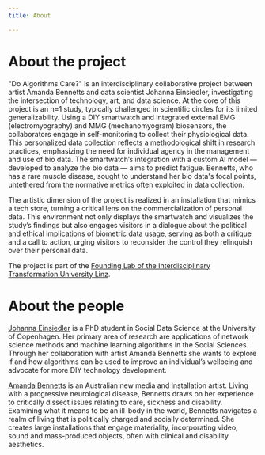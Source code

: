 ```yaml
---
title: About 

---
```


# About the project

"Do Algorithms Care?" is an interdisciplinary collaborative project between artist Amanda Bennetts and data scientist Johanna Einsiedler, investigating the intersection of technology, art, and data science. At the core of this project is an n=1 study, typically challenged in scientific circles for its limited generalizability. Using a DIY smartwatch and integrated external EMG (electromyography) and MMG (mechanomyogram) biosensors, the collaborators engage in self-monitoring to collect their physiological data. This personalized data collection reflects a methodological shift in research practices, emphasizing the need for individual agency in the management and use of bio data. The smartwatch’s integration with a custom AI model — developed to analyze the bio data — aims to predict fatigue. Bennetts, who has a rare muscle disease, sought to understand her bio data's focal points, untethered from the normative metrics often exploited in data collection. 

The artistic dimension of the project  is realized in an installation that mimics a tech store, turning a critical lens on the commercialization of personal data. This environment not only displays the smartwatch and visualizes the study’s findings but also engages visitors in a dialogue about the political and ethical implications of biometric data usage, serving as both a critique and a call to action, urging visitors to reconsider the control they relinquish over their personal data. 

The project is part of the [Founding Lab of the Interdisciplinary Transformation University Linz](https://it-u.at/en/).


# About the people





[Johanna Einsiedler](www.johannaeinsiedler.com) is a PhD student in Social Data Science at the University of Copenhagen. Her primary area of research are applications of network science methods and machine learning algorithms in the Social Sciences. Through her collaboration with artist Amanda Bennetts she wants to explore if and how algorithms can be used to improve an individual’s wellbeing and advocate for more DIY technology development.


[Amanda Bennetts](https://www.amandabennetts.art/) is an Australian new media and installation artist. Living with a progressive neurological disease, Bennetts draws on her experience to critically dissect issues relating to care, sickness and disability. Examining what it means to be an ill-body in the world, Bennetts navigates a realm of living that is politically charged and socially determined. She creates large installations that engage materiality, incorporating video, sound and mass-produced objects, often with clinical and disability aesthetics. 

 